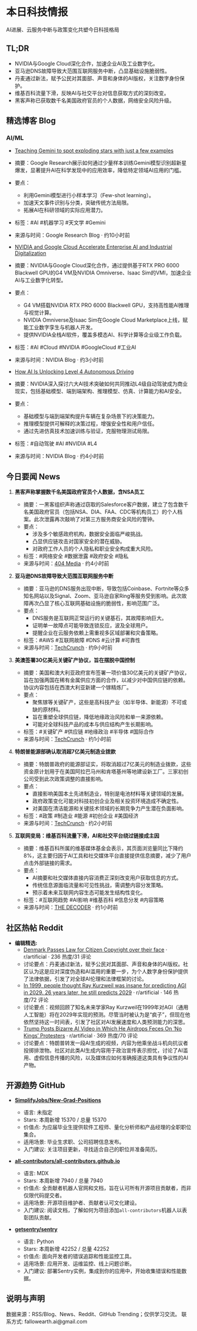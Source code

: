 <h1 id="">本日科技情报</h1>
<p>AI进展、云服务中断与政策变化共塑今日科技格局</p>
<h2 id="tldr">TL;DR</h2>
<ul>
<li>NVIDIA与Google Cloud深化合作，加速企业AI及工业数字化。</li>
<li>亚马逊DNS故障导致大范围互联网服务中断，凸显基础设施脆弱性。</li>
<li>丹麦通过新法，赋予公民对其面部、声音和身体的AI版权，关注数字身份保护。</li>
<li>维基百科流量下滑，反映AI与社交平台对信息获取方式的深刻改变。</li>
<li>黑客声称已获取数千名美国政府官员的个人数据，网络安全风险升级。</li>
</ul>
<h2 id="blog">精选博客 Blog</h2>
<h3 id="aiml">AI/ML</h3>
<ul>
<li><p><a href="https://research.google/blog/teaching-gemini-to-spot-exploding-stars-with-just-a-few-examples/">Teaching Gemini to spot exploding stars with just a few examples</a></p></li>
<li><p>摘要：Google Research展示如何通过少量样本训练Gemini模型识别超新星爆发，显著提升AI在科学发现中的应用效率，降低特定领域AI应用的门槛。</p></li>
<li><p>要点：</p>
<ul>
<li>利用Gemini模型进行小样本学习（Few-shot learning）。</li>
<li>加速天文事件识别与分类，突破传统方法局限。</li>
<li>拓展AI在科研领域的实际应用潜力。</li></ul></li>
<li><p>标签：#AI #机器学习 #天文学 #Gemini</p></li>
<li><p>来源与时间：Google Research Blog · 约10小时前</p></li>
<li><p><a href="https://blogs.nvidia.com/blog/nvidia-google-cloud-enterprise-ai-industrial-digitalization/">NVIDIA and Google Cloud Accelerate Enterprise AI and Industrial Digitalization</a></p></li>
<li><p>摘要：NVIDIA与Google Cloud深化合作，通过提供基于RTX PRO 6000 Blackwell GPU的G4 VM及NVIDIA Omniverse、Isaac Sim的VMI，加速企业AI与工业数字化转型。</p></li>
<li><p>要点：</p>
<ul>
<li>G4 VM搭载NVIDIA RTX PRO 6000 Blackwell GPU，支持高性能AI推理与视觉计算。</li>
<li>NVIDIA Omniverse及Isaac Sim在Google Cloud Marketplace上线，赋能工业数字孪生与机器人开发。</li>
<li>提供NVIDIA全栈AI软件，覆盖多模态AI、科学计算等企业级工作负载。</li></ul></li>
<li><p>标签：#AI #Cloud #NVIDIA #GoogleCloud #工业AI</p></li>
<li><p>来源与时间：NVIDIA Blog · 约3小时前</p></li>
<li><p><a href="https://blogs.nvidia.com/blog/level-4-autonomous-driving-ai/">How AI Is Unlocking Level 4 Autonomous Driving</a></p></li>
<li><p>摘要：NVIDIA深入探讨六大AI技术突破如何共同推动L4级自动驾驶成为商业现实，包括基础模型、端到端架构、推理模型、仿真、计算能力和AI安全。</p></li>
<li><p>要点：</p>
<ul>
<li>基础模型与端到端架构提升车辆在复杂场景下的决策能力。</li>
<li>推理模型提供可解释的决策过程，增强安全性和用户信任。</li>
<li>通过先进仿真技术加速训练与验证，克服物理测试局限。</li></ul></li>
<li><p>标签：#自动驾驶 #AI #NVIDIA #L4</p></li>
<li><p>来源与时间：NVIDIA Blog · 约4小时前</p></li>
</ul>
<h2 id="news">今日要闻 News</h2>
<ol>
<li><p><strong>黑客声称掌握数千名美国政府官员个人数据，含NSA员工</strong></p>
<ul>
<li>摘要：一黑客组织声称通过窃取的Salesforce客户数据，建立了包含数千名美国政府官员（包括NSA、DIA、FAA、CDC等机构员工）的个人档案。此次泄露再次敲响了对第三方服务商安全风险的警钟。</li>
<li>要点：<ul>
<li>涉及多个敏感政府机构，数据安全面临严峻挑战。</li>
<li>凸显供应链攻击对国家安全的潜在威胁。</li>
<li>对政府工作人员的个人隐私和职业安全构成重大风险。</li></ul></li>
<li>标签：#网络安全 #数据泄露 #政府安全 #隐私</li>
<li>来源与时间：<a href="https://www.404media.co/hackers-say-they-have-personal-data-of-thousands-of-nsa-and-other-government-officials/">404 Media</a> · 约4小时前</li></ul></li>
<li><p><strong>亚马逊DNS故障导致大范围互联网服务中断</strong></p>
<ul>
<li>摘要：亚马逊的DNS服务出现中断，导致包括Coinbase、Fortnite等众多知名网站以及Signal、Zoom、亚马逊自家Ring等服务受到影响。此次故障再次凸显了核心互联网基础设施的脆弱性，影响范围广泛。</li>
<li>要点：<ul>
<li>DNS服务是互联网正常运行的关键基石，其故障影响巨大。</li>
<li>证明单一故障点可能导致连锁反应，波及全球用户。</li>
<li>提醒企业在云服务依赖上需重视多区域部署和灾备策略。</li></ul></li>
<li>标签：#AWS #互联网故障 #DNS #云计算 #可靠性</li>
<li>来源与时间：<a href="https://techcrunch.com/2025/10/20/amazon-dns-outage-breaks-much-of-the-internet/">TechCrunch</a> · 约9小时前</li></ul></li>
<li><p><strong>美澳签署30亿美元关键矿产协议，旨在摆脱中国控制</strong></p>
<ul>
<li>摘要：美国和澳大利亚政府宣布签署一项价值30亿美元的关键矿产协议，旨在加强两国在稀有金属供应方面的合作，以减少对中国供应链的依赖。协议内容包括在西澳大利亚新建一个镓精炼厂。</li>
<li>要点：<ul>
<li>聚焦镓等关键矿产，这些是高科技产业（如半导体、新能源）不可或缺的原材料。</li>
<li>旨在重塑全球供应链，降低地缘政治风险和单一来源依赖。</li>
<li>可能对全球科技产品的成本与供应结构产生长期影响。</li></ul></li>
<li>标签：#关键矿产 #供应链 #地缘政治 #半导体 #国际合作</li>
<li>来源与时间：<a href="https://techcrunch.com/2025/10/20/u-s-and-australia-sign-3b-critical-minerals-deal/">TechCrunch</a> · 约1小时前</li></ul></li>
<li><p><strong>特朗普能源部确认取消超7亿美元制造业拨款</strong></p>
<ul>
<li>摘要：特朗普政府的能源部证实，将取消超过7亿美元的制造业拨款，这些资金原计划用于在美国阿拉巴马州和肯塔基州等地建设新工厂。三家初创公司受到此次政策调整的直接影响。</li>
<li>要点：<ul>
<li>直接影响美国本土先进制造业，特别是电池材料等关键领域的发展。</li>
<li>政府政策变化可能对科技初创企业及相关投资环境造成不确定性。</li>
<li>对美国在清洁能源和关键技术领域的长期竞争力产生潜在负面影响。</li></ul></li>
<li>标签：#政策 #制造业 #能源 #初创企业 #美国经济</li>
<li>来源与时间：<a href="https://techcrunch.com/2025/10/20/trump-doe-confirms-its-canceling-over-700m-in-manufacturing-grants/">TechCrunch</a> · 约2小时前</li></ul></li>
<li><p><strong>互联网变局：维基百科流量下滑，AI和社交平台绕过链接成主因</strong></p>
<ul>
<li>摘要：维基百科所属的维基媒体基金会表示，其页面浏览量同比下降约8%，这主要归因于AI工具和社交媒体平台直接提供信息摘要，减少了用户点击外部链接的需求。</li>
<li>要点：<ul>
<li>AI摘要和社交媒体直接内容消费正深刻改变用户获取信息的方式。</li>
<li>传统信息源面临流量和可见性挑战，需调整内容分发策略。</li>
<li>预示着未来互联网内容生态可能发生结构性变化。</li></ul></li>
<li>标签：#互联网趋势 #AI影响 #维基百科 #信息分发 #内容策略</li>
<li>来源与时间：<a href="https://the-decoder.com/a-changing-internet-wikipedia-sees-drop-in-traffic-as-ai-and-social-platforms-bypass-links/">THE DECODER</a> · 约1小时前</li></ul></li>
</ol>
<h2 id="reddit">社区热帖 Reddit</h2>
<ul>
<li><strong>编辑精选:</strong><ul>
<li><a href="https://v.redd.it/68ff4er6abwf1">Denmark Passes Law for Citizen Copyright over their face</a> · r/artificial · 236 热度/31 评论</li>
<li>讨论要点：丹麦通过新法，赋予公民对其面部、声音和身体的AI版权。社区认为这是应对深度伪造和AI滥用的重要一步，为个人数字身份保护提供了法律依据，引发了对全球AI伦理和法律框架的讨论。</li>
<li><a href="https://v.redd.it/993ldpqna9wf1">In 1999, people thought Ray Kurzweil was insane for predicting AGI in 2029. 26 years later, he still predicts 2029</a> · r/artificial · 146 热度/72 评论</li>
<li>讨论要点：视频回顾了知名未来学家Ray Kurzweil在1999年对AGI（通用人工智能）将在2029年实现的预测。尽管当时被认为是“疯子”，但现在他依然坚持这一时间表，引发了社区对AI发展速度和人类预测能力的深思。</li>
<li><a href="https://www.yahoo.com/news/articles/trump-posts-bizarre-ai-video-115403106.html">Trump Posts Bizarre AI Video in Which He Airdrops Feces On ‘No Kings’ Protesters</a> · r/artificial · 369 热度/70 评论</li>
<li>讨论要点：特朗普转发一段AI生成的视频，内容为他乘坐战斗机向抗议者投掷排泄物。社区对此类AI生成内容用于政治宣传表示担忧，讨论了AI滥用、虚假信息传播的风险，以及媒体应如何准确报道这类具有争议性的AI产物。</li></ul></li>
</ul>
<h2 id="github">开源趋势 GitHub</h2>
<ul>
<li><p><strong><a href="https://github.com/SimplifyJobs/New-Grad-Positions">SimplifyJobs/New-Grad-Positions</a></strong></p>
<ul>
<li>语言: 未指定</li>
<li>Stars: 本周新增 15370 / 总量 15370</li>
<li>价值点: 为应届毕业生提供软件工程师、量化分析师和产品经理的全职职位集合。</li>
<li>适用场景: 毕业生求职、公司招聘信息发布。</li>
<li>入门建议: 关注项目更新，寻找适合自己的职位并准备简历。</li></ul></li>
<li><p><strong><a href="https://github.com/all-contributors/all-contributors.github.io">all-contributors/all-contributors.github.io</a></strong></p>
<ul>
<li>语言: MDX</li>
<li>Stars: 本周新增 7940 / 总量 7940</li>
<li>价值点: 全贡献者机器人官网和文档，旨在认可所有开源项目贡献者，而非仅限代码提交者。</li>
<li>适用场景: 开源项目维护者、贡献者认可文化建设。</li>
<li>入门建议: 阅读文档，了解如何为项目添加<code>all-contributors</code>机器人以表彰团队贡献。</li></ul></li>
<li><p><strong><a href="https://github.com/getsentry/sentry">getsentry/sentry</a></strong></p>
<ul>
<li>语言: Python</li>
<li>Stars: 本周新增 42252 / 总量 42252</li>
<li>价值点: 面向开发者的错误追踪和性能监控工具。</li>
<li>适用场景: 应用开发、运维监控、线上问题诊断。</li>
<li>入门建议: 部署Sentry实例，集成到你的应用中，开始收集错误和性能数据。</li></ul></li>
</ul>
<h2 id="-1">说明与声明</h2>
<p>数据来源：RSS/Blog、News、Reddit、GitHub Trending；仅供学习交流。
联系方式: fallowearth.ai@gmail.com</p>